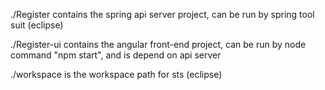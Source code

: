 
./Register contains the spring api server project, can be run by spring tool suit (eclipse)

./Register-ui contains the angular front-end project, can be run by node command "npm start", and is depend on api server

./workspace is the workspace path for sts (eclipse)
